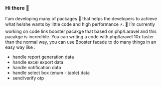 ### Hi there 👋
I'am developing many of packages 🔭 that helps the developers to achieve what he/she wants by little code and high performance ⚡.
🔭 I’m currently working on code link booster pacakge that based on php/Laravel and this pacakge is incredible.
You can writing a code with php/laravel 10x faster than the normal way, you can use Booster facade to do many things in an easy way like : 
 - handle report generation data 
 - handle excel export data
 - handle notification data
 - handle select box (enum - table) data
 - send/verify otp
<!--
**AbdelrahmanBl/AbdelrahmanBl** is a ✨ _special_ ✨ repository because its `README.md` (this file) appears on your GitHub profile.

Here are some ideas to get you started:

- 🔭 I’m currently working on ...
- 🌱 I’m currently learning ...
- 👯 I’m looking to collaborate on ...
- 🤔 I’m looking for help with ...
- 💬 Ask me about ...
- 📫 How to reach me: ...
- 😄 Pronouns: ...
- ⚡ Fun fact: ...
-->
